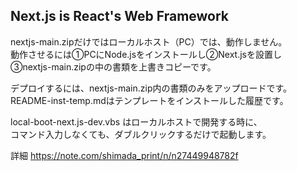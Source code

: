 ## Next.js is React's Web Framework

nextjs-main.zipだけではローカルホスト（PC）では、動作しません。  
動作させるには①PCにNode.jsをインストールし②Next.jsを設置し  
③nextjs-main.zipの中の書類を上書きコピーです。

デプロイするには、nextjs-main.zip内の書類のみをアップロードです。  
README-inst-temp.mdはテンプレートをインストールした履歴です。

local-boot-next.js-dev.vbs はローカルホストで開発する時に、  
コマンド入力しなくても、ダブルクリックするだけで起動します。

詳細 https://note.com/shimada_print/n/n27449948782f
